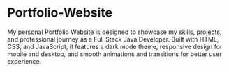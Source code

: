 # Portfolio-Website
My personal Portfolio Website is designed to showcase my skills, projects, and professional journey as a Full Stack Java Developer. Built with HTML, CSS, and JavaScript, it features a dark mode theme, responsive design for mobile and desktop, and smooth animations and transitions for better user experience.
